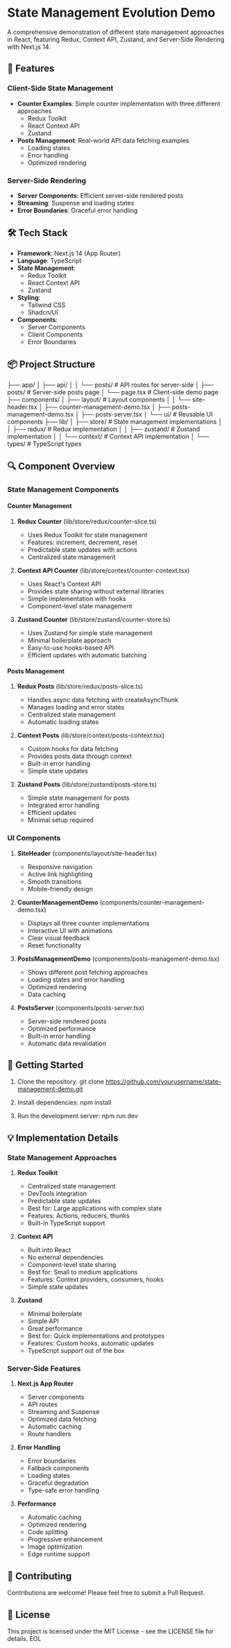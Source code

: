 # State Management Evolution Demo

A comprehensive demonstration of different state management approaches in React, featuring Redux, Context API, Zustand, and Server-Side Rendering with Next.js 14.

## 🌟 Features

### Client-Side State Management
- **Counter Examples**: Simple counter implementation with three different approaches
  - Redux Toolkit
  - React Context API
  - Zustand
- **Posts Management**: Real-world API data fetching examples
  - Loading states
  - Error handling
  - Optimized rendering

### Server-Side Rendering
- **Server Components**: Efficient server-side rendered posts
- **Streaming**: Suspense and loading states
- **Error Boundaries**: Graceful error handling

## 🛠 Tech Stack

- **Framework**: Next.js 14 (App Router)
- **Language**: TypeScript
- **State Management**:
  - Redux Toolkit
  - React Context API
  - Zustand
- **Styling**:
  - Tailwind CSS
  - Shadcn/UI
- **Components**:
  - Server Components
  - Client Components
  - Error Boundaries

## 📦 Project Structure


├── app/
│   ├── api/
│   │   └── posts/          # API routes for server-side
│   ├── posts/             # Server-side posts page
│   └── page.tsx           # Client-side demo page
├── components/
│   ├── layout/            # Layout components
│   │   └── site-header.tsx
│   ├── counter-management-demo.tsx
│   ├── posts-management-demo.tsx
│   ├── posts-server.tsx
│   └── ui/               # Reusable UI components
├── lib/
│   ├── store/            # State management implementations
│   │   ├── redux/        # Redux implementation
│   │   ├── zustand/      # Zustand implementation
│   │   └── context/      # Context API implementation
│   └── types/            # TypeScript types

## 🔍 Component Overview

### State Management Components

#### Counter Management
1. **Redux Counter** (lib/store/redux/counter-slice.ts)
   - Uses Redux Toolkit for state management
   - Features: increment, decrement, reset
   - Predictable state updates with actions
   - Centralized state management

2. **Context API Counter** (lib/store/context/counter-context.tsx)
   - Uses React's Context API
   - Provides state sharing without external libraries
   - Simple implementation with hooks
   - Component-level state management

3. **Zustand Counter** (lib/store/zustand/counter-store.ts)
   - Uses Zustand for simple state management
   - Minimal boilerplate approach
   - Easy-to-use hooks-based API
   - Efficient updates with automatic batching

#### Posts Management
1. **Redux Posts** (lib/store/redux/posts-slice.ts)
   - Handles async data fetching with createAsyncThunk
   - Manages loading and error states
   - Centralized state management
   - Automatic loading states

2. **Context Posts** (lib/store/context/posts-context.tsx)
   - Custom hooks for data fetching
   - Provides posts data through context
   - Built-in error handling
   - Simple state updates

3. **Zustand Posts** (lib/store/zustand/posts-store.ts)
   - Simple state management for posts
   - Integrated error handling
   - Efficient updates
   - Minimal setup required

### UI Components

1. **SiteHeader** (components/layout/site-header.tsx)
   - Responsive navigation
   - Active link highlighting
   - Smooth transitions
   - Mobile-friendly design

2. **CounterManagementDemo** (components/counter-management-demo.tsx)
   - Displays all three counter implementations
   - Interactive UI with animations
   - Clear visual feedback
   - Reset functionality

3. **PostsManagementDemo** (components/posts-management-demo.tsx)
   - Shows different post fetching approaches
   - Loading states and error handling
   - Optimized rendering
   - Data caching

4. **PostsServer** (components/posts-server.tsx)
   - Server-side rendered posts
   - Optimized performance
   - Built-in error handling
   - Automatic data revalidation

## 🚀 Getting Started

1. Clone the repository:
git clone https://github.com/yourusername/state-management-demo.git

2. Install dependencies:
npm install

3. Run the development server:
npm run dev

## 💡 Implementation Details

### State Management Approaches

1. **Redux Toolkit**
   - Centralized state management
   - DevTools integration
   - Predictable state updates
   - Best for: Large applications with complex state
   - Features: Actions, reducers, thunks
   - Built-in TypeScript support

2. **Context API**
   - Built into React
   - No external dependencies
   - Component-level state sharing
   - Best for: Small to medium applications
   - Features: Context providers, consumers, hooks
   - Simple state updates

3. **Zustand**
   - Minimal boilerplate
   - Simple API
   - Great performance
   - Best for: Quick implementations and prototypes
   - Features: Custom hooks, automatic updates
   - TypeScript support out of the box

### Server-Side Features

1. **Next.js App Router**
   - Server components
   - API routes
   - Streaming and Suspense
   - Optimized data fetching
   - Automatic caching
   - Route handlers

2. **Error Handling**
   - Error boundaries
   - Fallback components
   - Loading states
   - Graceful degradation
   - Type-safe error handling

3. **Performance**
   - Automatic caching
   - Optimized rendering
   - Code splitting
   - Progressive enhancement
   - Image optimization
   - Edge runtime support

## 🤝 Contributing

Contributions are welcome! Please feel free to submit a Pull Request.

## 📝 License

This project is licensed under the MIT License - see the LICENSE file for details.
EOL
